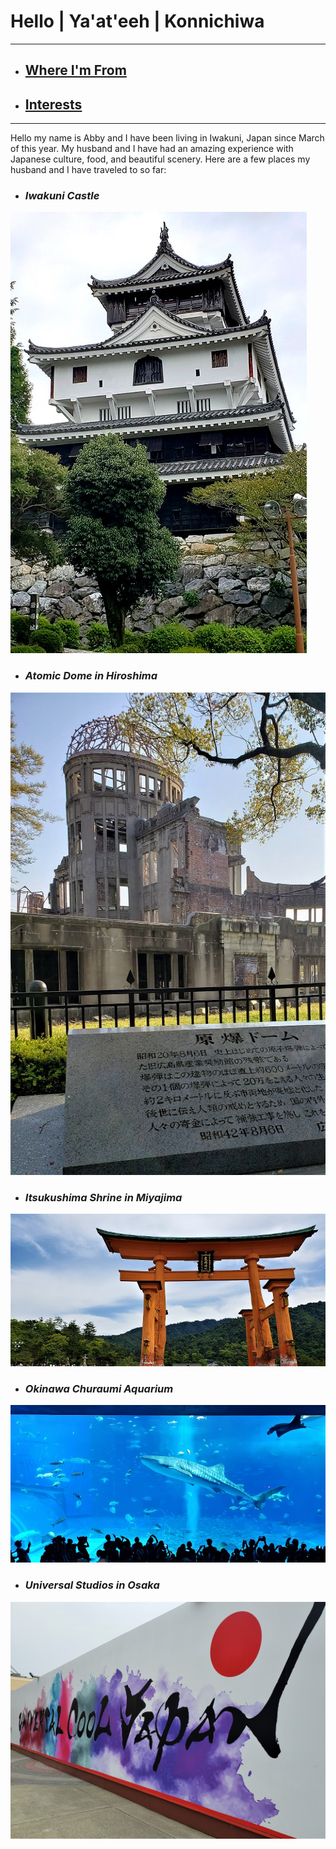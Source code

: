# Hello     | Ya'at'eeh   | Konnichiwa
-----------------------------
+ ## **[Where I'm From](bio.md)**
+ ## **[Interests](topic.md)** 
-----------------------------

Hello my name is Abby and I have been living in Iwakuni, Japan since March of this year.  My husband and I have had an amazing experience with Japanese culture, food, and beautiful scenery. Here are a few places my husband and I have traveled to so far:

+ ### *Iwakuni Castle*
![iwakuni castle](iwakunicastle.jpg)

+ ### *Atomic Dome in Hiroshima*
![atomic dome](atomicdome1.jpg)

+ ### *Itsukushima Shrine in Miyajima*
![miyajima](miyajima.jpg)

+ ### *Okinawa Churaumi Aquarium*
![okinawaaquarium](okinawaaquarium.jpg)

+ ### *Universal Studios in Osaka*
![unistu](universal.jpg)

